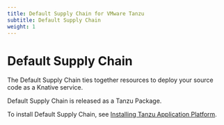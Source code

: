 ```yaml
---
title: Default Supply Chain for VMware Tanzu
subtitle: Default Supply Chain
weight: 1
---
```


# Default Supply Chain


The Default Supply Chain ties together resources to deploy your source code as a Knative service.

Default Supply Chain is released as a Tanzu Package.

To install Default Supply Chain, see [Installing Tanzu Application Platform](../install-intro.md).
